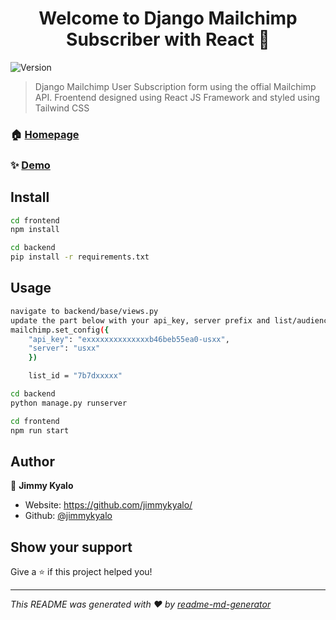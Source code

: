 <h1 align="center">Welcome to Django Mailchimp Subscriber with React 👋</h1>
<p>
  <img alt="Version" src="https://img.shields.io/badge/version-0.1.0-blue.svg?cacheSeconds=2592000" />
</p>

> Django Mailchimp User Subscription form using the offial Mailchimp API. Froentend designed using React JS Framework and styled using Tailwind CSS 

### 🏠 [Homepage](https://github.com/jimmykyalo/emailsubscirbe)

### ✨ [Demo](https://mailchimpsubscriber.herokuapp.com/)

## Install

```sh
cd frontend
npm install
```
```sh
cd backend
pip install -r requirements.txt
```

## Usage

```sh
navigate to backend/base/views.py
update the part below with your api_key, server prefix and list/audience id
mailchimp.set_config({
    "api_key": "exxxxxxxxxxxxxxb46beb55ea0-usxx",
    "server": "usxx"
    })

    list_id = "7b7dxxxxx" 
```


```sh
cd backend
python manage.py runserver
```

```sh
cd frontend
npm run start
```



## Author

👤 **Jimmy Kyalo**

* Website: https://github.com/jimmykyalo/
* Github: [@jimmykyalo](https://github.com/jimmykyalo)

## Show your support

Give a ⭐️ if this project helped you!

***
_This README was generated with ❤️ by [readme-md-generator](https://github.com/kefranabg/readme-md-generator)_